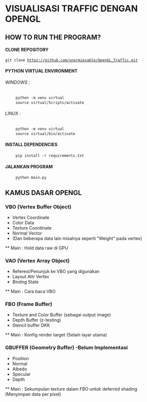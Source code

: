 # VISUALISASI TRAFFIC DENGAN OPENGL

## HOW TO RUN THE PROGRAM?
#### CLONE REPOSITORY
<code>git clone https://github.com/unormiesable/OpenGL_Traffic.git</code>

#### PYTHON VIRTUAL ENVIRONMENT
###### WINDOWS :
<pre>
    <code>python -m venv virtual</code>
    <code>source virtual/Scripts/activate</code>
</pre>

###### LINUX :
<pre>
    <code>python -m venv virtual</code>
    <code>source virtual/bin/activate</code>
</pre>

#### INSTALL DEPENDENCIES
<pre>
    <code>pip install -r requirements.txt</code>
</pre>

#### JALANKAN PROGRAM
<pre>
    <code>python main.py</code>
</pre>

## KAMUS DASAR OPENGL
### VBO (Vertex Buffer Object)
* Vertex Coordinate
* Color Data
* Texture Coordinate
* Normal Vector
* (Dan beberapa data lain misalnya seperti "Weight" pada vertex)

** Main : Hold data raw di GPU

### VAO (Vertex Array Object)
* Referesi/Penunjuk ke VBO yang digunakan
* Layout Attr Vertex
* Bindng State

** Main : Cara baca VBO

### FBO (Frame Buffer)
* Texture and Color Buffer (sebagai output image)
* Depth Buffer (z-testing)
* Stencil buffer DKK

** Main : Konfig render target (Selain layar utama)

### GBUFFER (Geometry Buffer) -Belum Implementasi
* Position
* Normal
* Albedo
* Specular
* Depth

** Main : Sekumpulan texture dalam FBO untuk deferred shading (Menyimpan data per pixel)
